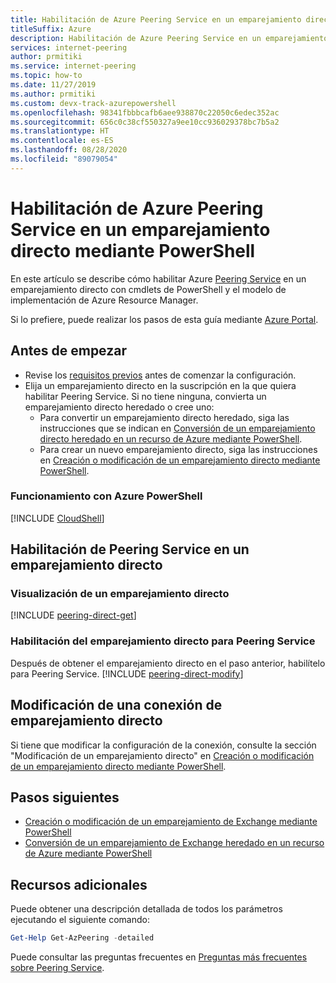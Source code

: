 ```yaml
---
title: Habilitación de Azure Peering Service en un emparejamiento directo mediante PowerShell
titleSuffix: Azure
description: Habilitación de Azure Peering Service en un emparejamiento directo mediante PowerShell
services: internet-peering
author: prmitiki
ms.service: internet-peering
ms.topic: how-to
ms.date: 11/27/2019
ms.author: prmitiki
ms.custom: devx-track-azurepowershell
ms.openlocfilehash: 98341fbbbcafb6aee938870c22050c6edec352ac
ms.sourcegitcommit: 656c0c38cf550327a9ee10cc936029378bc7b5a2
ms.translationtype: HT
ms.contentlocale: es-ES
ms.lasthandoff: 08/28/2020
ms.locfileid: "89079054"
---
```

# <a name="enable-azure-peering-service-on-a-direct-peering-by-using-powershell"></a>Habilitación de Azure Peering Service en un emparejamiento directo mediante PowerShell

En este artículo se describe cómo habilitar Azure [Peering Service](overview-peering-service.md) en un emparejamiento directo con cmdlets de PowerShell y el modelo de implementación de Azure Resource Manager.

Si lo prefiere, puede realizar los pasos de esta guía mediante [Azure Portal](howto-peering-service-portal.md).

## <a name="before-you-begin"></a>Antes de empezar
* Revise los [requisitos previos](prerequisites.md) antes de comenzar la configuración.
* Elija un emparejamiento directo en la suscripción en la que quiera habilitar Peering Service. Si no tiene ninguna, convierta un emparejamiento directo heredado o cree uno:
    * Para convertir un emparejamiento directo heredado, siga las instrucciones que se indican en [Conversión de un emparejamiento directo heredado en un recurso de Azure mediante PowerShell](howto-legacy-direct-powershell.md).
    * Para crear un nuevo emparejamiento directo, siga las instrucciones en [Creación o modificación de un emparejamiento directo mediante PowerShell](howto-direct-powershell.md).

### <a name="work-with-azure-powershell"></a>Funcionamiento con Azure PowerShell
[!INCLUDE [CloudShell](./includes/cloudshell-powershell-about.md)]

## <a name="enable-peering-service-on-a-direct-peering"></a>Habilitación de Peering Service en un emparejamiento directo

### <a name="view-direct-peering"></a><a name= get></a>Visualización de un emparejamiento directo
[!INCLUDE [peering-direct-get](./includes/direct-powershell-get.md)]

### <a name="enable-the-direct-peering-for-peering-service"></a><a name= get></a>Habilitación del emparejamiento directo para Peering Service

Después de obtener el emparejamiento directo en el paso anterior, habilítelo para Peering Service.
[!INCLUDE [peering-direct-modify](./includes/peering-service-direct-powershell.md)]

## <a name="modify-a-direct-peering-connection"></a>Modificación de una conexión de emparejamiento directo

Si tiene que modificar la configuración de la conexión, consulte la sección "Modificación de un emparejamiento directo" en [Creación o modificación de un emparejamiento directo mediante PowerShell](howto-direct-powershell.md).

## <a name="next-steps"></a>Pasos siguientes

* [Creación o modificación de un emparejamiento de Exchange mediante PowerShell](howto-exchange-powershell.md)
* [Conversión de un emparejamiento de Exchange heredado en un recurso de Azure mediante PowerShell](howto-legacy-exchange-powershell.md)

## <a name="additional-resources"></a>Recursos adicionales
Puede obtener una descripción detallada de todos los parámetros ejecutando el siguiente comando:

```powershell
Get-Help Get-AzPeering -detailed
```

Puede consultar las preguntas frecuentes en [Preguntas más frecuentes sobre Peering Service](service-faqs.md).
